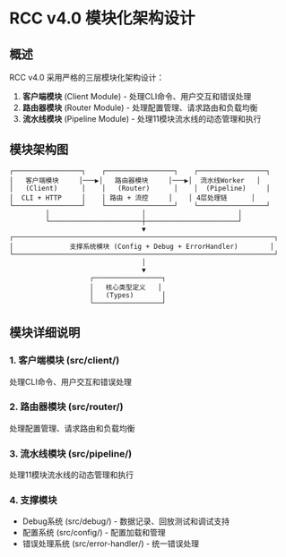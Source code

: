 # RCC v4.0 模块化架构设计

## 概述

RCC v4.0 采用严格的三层模块化架构设计：
1. **客户端模块** (Client Module) - 处理CLI命令、用户交互和错误处理
2. **路由器模块** (Router Module) - 处理配置管理、请求路由和负载均衡
3. **流水线模块** (Pipeline Module) - 处理11模块流水线的动态管理和执行

## 模块架构图

```
┌─────────────────┐    ┌─────────────────┐    ┌─────────────────┐
│   客户端模块     │───▶│   路由器模块     │───▶│  流水线Worker   │
│   (Client)      │    │   (Router)      │    │  (Pipeline)     │
│  CLI + HTTP     │    │ 路由 + 流控     │    │ 4层处理链      │
└─────────────────┘    └─────────────────┘    └─────────────────┘
         │                       │                       │
         └───────────────────────┼───────────────────────┘
                                 ▼
┌─────────────────────────────────────────────────────────────────┐
│              支撑系统模块 (Config + Debug + ErrorHandler)        │
└─────────────────────────────────────────────────────────────────┘
                                 │
                                 ▼
                    ┌─────────────────┐
                    │   核心类型定义   │
                    │   (Types)       │
                    └─────────────────┘
```

## 模块详细说明

### 1. 客户端模块 (src/client/)
处理CLI命令、用户交互和错误处理

### 2. 路由器模块 (src/router/)
处理配置管理、请求路由和负载均衡

### 3. 流水线模块 (src/pipeline/)
处理11模块流水线的动态管理和执行

### 4. 支撑模块
- Debug系统 (src/debug/) - 数据记录、回放测试和调试支持
- 配置系统 (src/config/) - 配置加载和管理
- 错误处理系统 (src/error-handler/) - 统一错误处理